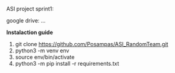 ASI project sprint1:

google drive: ...


**Instalaction guide**

1. git clone https://github.com/Posampas/ASI_RandomTeam.git
2. python3 -m venv env
3. source env/bin/activate
4. python3 -m pip install -r requirements.txt




